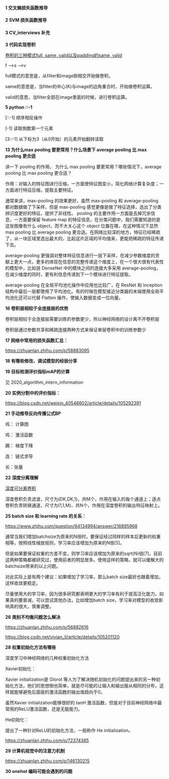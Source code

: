 #### 1  交叉熵损失函数推导


#### 2 SVM 损失函数推导



####  3  CV_interviews 补充

**3 代码实现卷积**

[卷积的三种模式full, same, valid以及padding的same, valid](https://zhuanlan.zhihu.com/p/62760780)

f -->s -->v

full模式的意思是，从filter和image刚相交开始做卷积。

same的意思是，当filter的中心(K)与image的边角重合时，开始做卷积运算。

valid的意思，当filter全部在image里面的时候，进行卷积运算。


**5 python ::-1**

[::-1] 顺序相反操作

[-1] 读取倒数第一个元素

[3::-1] 从下标为3（从0开始）的元素开始翻转读取


**13  为什么max pooling 要更常用？什么场景下 average pooling 比 max pooling 更合适**

讲一下 pooling 的作用， 为什么 max pooling 要更常用？哪些情况下，average pooling 比 max pooling 更合适？

作用：对输入的特征图进行压缩，一方面使特征图变小，简化网络计算复杂度；一方面进行特征压缩，提取主要特征。

通常来讲，max-pooling 的效果更好，虽然 max-pooling 和 average-pooling 都对数据做了下采样，但是 max-pooling 感觉更像是做了特征选择，选出了分类辨识度更好的特征，提供了非线性。 pooling 的主要作用一方面是去掉冗余信息，一方面要保留 feature map 的特征信息，在分类问题中，我们需要知道的是这张图像有什么 object，而不大关心这个 object 位置在哪，在这种情况下显然 max pooling 比 average pooling 更合适。在网络比较深的地方，特征已经稀疏了，从一块区域里选出最大的，比起这片区域的平均值来，更能把稀疏的特征传递下去。

average-pooling 更强调对整体特征信息进行一层下采样，在减少参数维度的贡献上更大一点，更多的体现在信息的完整传递这个维度上，在一个很大很有代表性的模型中，比如说 DenseNet 中的模块之间的连接大多采用 average-pooling，在减少维度的同时，更有利信息传递到下一个模块进行特征提取。

average-pooling 在全局平均池化操作中应用也比较广，在 ResNet 和 Inception 结构中最后一层都使用了平均池化。有的时候在模型接近分类器的末端使用全局平均池化还可以代替 Flatten 操作，使输入数据变成一位向量。

**16 卷积层相较于全连接层的优势**

卷积层相较于全连接层需要训练的参数更少，所以神经网络的设计离不开卷积层

卷积层通过参数共享和稀疏连接两种方式来保证单层卷积中的训练参数少

**17 网络中常用的损失函数汇总：**

https://zhuanlan.zhihu.com/p/58883095

**18 有哪些修改、调试模型的经验分享**

**19 目标检测评价指标mAP的计算**

见 2020_algorithm_intern_information

**20  实例分割中的评价指标：**

https://blog.csdn.net/weixin_40546602/article/details/105292391 

**21 手动推导反向传播公式BP**

鸡： 计算图

鸡： 激活函数

踢： 梯度下降

连： 链式求导

长：张量

**22 深度分离理解**

[深度可分离卷积](https://zhuanlan.zhihu.com/p/92134485)

深度卷积负责滤波，尺寸为(DK,DK,1)，共M个，作用在输入的每个通道上；逐点卷积负责转换通道，尺寸为(1,1,M)，共N个，作用在深度卷积的输出特征映射上。

**25  batch size 和 learning rate 的关系：** 

https://www.zhihu.com/question/64134994/answer/216895968

通常当我们增加batchsize为原来的N倍时，要保证经过同样的样本后更新的权重相等，按照线性缩放规则，学习率应该增加为原来的N倍[5]。

但是如果要保证权重的方差不变，则学习率应该增加为原来的sqrt(N)倍[7]，目前这两种策略都被研究过，使用前者的明显居多。使用这样的策略，就可以缓解大的batchsize带来的以上问题。

对此实际上是有两个建议：如果增加了学习率，那么batch size最好也跟着增加，这样收敛更稳定。

尽量使用大的学习率，因为很多研究都表明更大的学习率有利于提高泛化能力。如果真的要衰减，可以尝试其他办法，比如增加batch size，学习率对模型的收敛影响真的很大，慎重调整。

**26 类别不均衡问题怎么解决**

https://zhuanlan.zhihu.com/p/56882616

https://blog.csdn.net/vivian_ll/article/details/105201120

**28 权重初始化方法有哪些**

深度学习中神经网络的几种权重初始化方法

Xavier初始化：

Xavier initialization是 Glorot 等人为了解决随机初始化的问题提出来的另一种初始化方法，他们的思想倒也简单，就是尽可能的让输入和输出服从相同的分布，这样就能够避免后面层的激活函数的输出值趋向于0。

虽然Xavier initialization能够很好的 tanH 激活函数，但是对于目前神经网络中最常用的ReLU激活函数，还是无能能力。

He初始化：

提出了一种针对ReLU的初始化方法，一般称作 He initialization。

https://zhuanlan.zhihu.com/p/72374385

**29  计算机视觉中的注意力机制**

https://zhuanlan.zhihu.com/p/146130215

**30  onehot 编码可能会遇到的问题**







